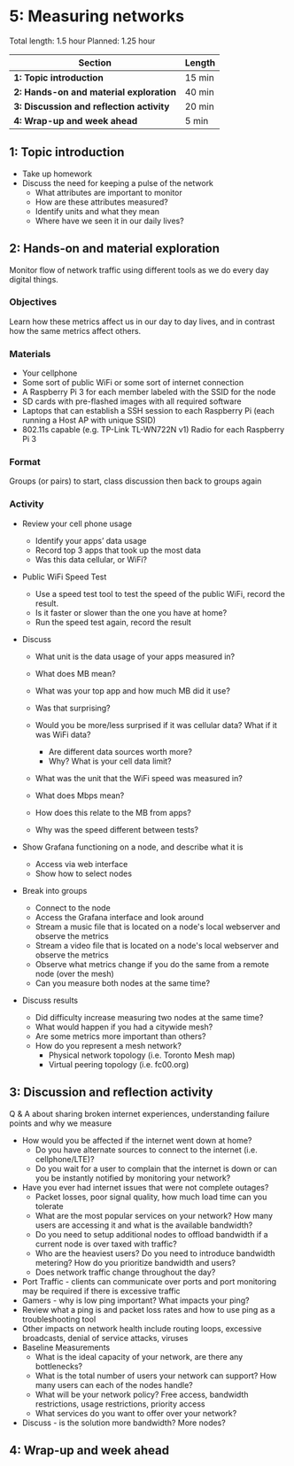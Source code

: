 ﻿# 5: Measuring networks

Total length:  1.5 hour
Planned:      1.25 hour

| **Section**                                        | **Length** |
|----------------------------------------------------|------------|
| **1: Topic introduction**                          | 15 min     |
| **2: Hands-on and material exploration**           | 40 min     |
| **3: Discussion and reflection activity**          | 20 min     |
| **4: Wrap-up and week ahead**                      | 5 min      |

## 1: Topic introduction

* Take up homework 
* Discuss the need for keeping a pulse of the network
  * What attributes are important to monitor
  * How are these attributes measured?
  * Identify units and what they mean
  * Where have we seen it in our daily lives?

## 2: Hands-on and material exploration

Monitor flow of network traffic using different tools as we do every day digital things.

### Objectives

Learn how these metrics affect us in our day to day lives, and in contrast how the same metrics affect others.

### Materials

* Your cellphone
* Some sort of public WiFi or some sort of internet connection
* A Raspberry Pi 3 for each member labeled with the SSID for the node
* SD cards with pre-flashed images with all required software
* Laptops that can establish a SSH session to each Raspberry Pi (each running a Host AP with unique SSID)
* 802.11s capable (e.g. TP-Link TL-WN722N v1) Radio for each Raspberry Pi 3

### Format

Groups (or pairs) to start, class discussion then back to groups again

### Activity

* Review your cell phone usage
  * Identify your apps’ data usage
  * Record top 3 apps that took up the most data
  * Was this data cellular, or WiFi?
* Public WiFi Speed Test
  * Use a speed test tool to test the speed of the public WiFi, record the result.
  * Is it faster or slower than the one you have at home? 
  * Run the speed test again, record the result
  
* Discuss
  * What unit is the data usage of your apps measured in?
  * What does MB mean?
  * What was your top app and how much MB did it use?
  * Was that surprising?
  * Would you be more/less surprised if it was cellular data? What if it was WiFi data? 
    * Are different data sources worth more?
    * Why? What is your cell data limit?
  
  * What was the unit that the WiFi speed was measured in?
  * What does Mbps mean?
  * How does this relate to the MB from apps?
  * Why was the speed different between tests?
  
* Show Grafana functioning on a node, and describe what it is
  * Access via web interface
  * Show how to select nodes
  
* Break into groups
  * Connect to the node
  * Access the Grafana interface and look around
  * Stream a music file that is located on a node's local webserver and observe the metrics
  * Stream a video file that is located on a node's local webserver and observe the metrics
  * Observe what metrics change if you do the same from a remote node (over the mesh)
  * Can you measure both nodes at the same time?

* Discuss results
  * Did difficulty increase measuring two nodes at the same time?
  * What would happen if you had a citywide mesh?
  * Are some metrics more important than others?
  * How do you represent a mesh network?
    * Physical network topology (i.e. Toronto Mesh map)
    * Virtual peering topology (i.e. fc00.org)

## 3: Discussion and reflection activity

Q & A about sharing broken internet experiences, understanding failure points and why we measure
  * How would you be affected if the internet went down at home?
    - Do you have alternate sources to connect to the internet (i.e. cellphone/LTE)?
    - Do you wait for a user to complain that the internet is down or can you be instantly notified by monitoring your network?
  * Have you ever had internet issues that were not complete outages? 
    - Packet losses, poor signal quality, how much load time can you tolerate
    - What are the most popular services on your network? How many users are accessing it and what is the available bandwidth?
    - Do you need to setup additional nodes to offload bandwidth if a current node is over taxed with traffic?
    - Who are the heaviest users? Do you need to introduce bandwidth metering? How do you prioritize bandwidth and users?
    - Does network traffic change throughout the day?
  * Port Traffic - clients can communicate over ports and port monitoring may be required if there is excessive traffic
  * Gamers - why is low ping important? What impacts your ping?
  * Review what a ping is and packet loss rates and how to use ping as a troubleshooting tool
  * Other impacts on network health include routing loops, excessive broadcasts, denial of service attacks, viruses
  * Baseline Measurements
    - What is the ideal capacity of your network, are there any bottlenecks?
    - What is the total number of users your network can support? How many users can each of the nodes handle?
    - What will be your network policy? Free access, bandwidth restrictions, usage restrictions, priority access
    - What services do you want to offer over your network?
  * Discuss - is the solution more bandwidth? More nodes?
  

## 4: Wrap-up and week ahead

